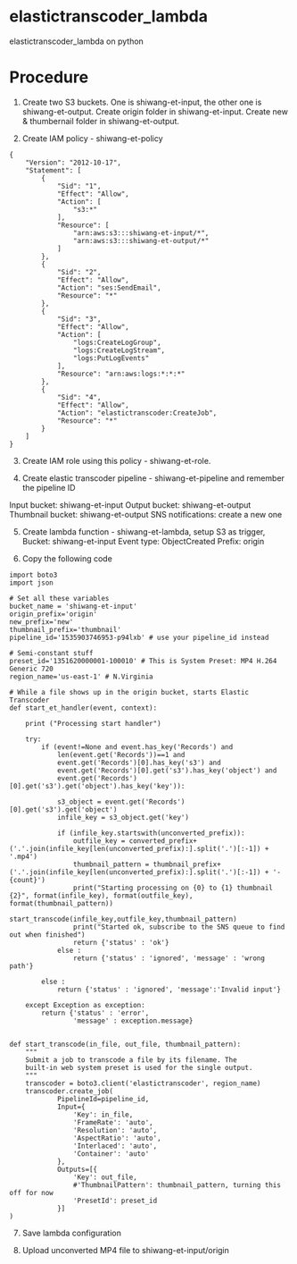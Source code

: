 # elastictranscoder_lambda
elastictranscoder_lambda on python

# Procedure

1. Create two S3 buckets. One is shiwang-et-input, the other one is shiwang-et-output. Create origin folder in shiwang-et-input. Create new & thumbernail folder in shiwang-et-output.

2. Create IAM policy - shiwang-et-policy
~~~
{
    "Version": "2012-10-17",
    "Statement": [
        {
            "Sid": "1",
            "Effect": "Allow",
            "Action": [
                "s3:*"
            ],
            "Resource": [
                "arn:aws:s3:::shiwang-et-input/*",
                "arn:aws:s3:::shiwang-et-output/*"
            ]
        },
        {
            "Sid": "2",
            "Effect": "Allow",
            "Action": "ses:SendEmail",
            "Resource": "*"
        },
        {
            "Sid": "3",
            "Effect": "Allow",
            "Action": [
                "logs:CreateLogGroup",
                "logs:CreateLogStream",
                "logs:PutLogEvents"
            ],
            "Resource": "arn:aws:logs:*:*:*"
        },
        {
            "Sid": "4",
            "Effect": "Allow",
            "Action": "elastictranscoder:CreateJob",
            "Resource": "*"
        }
    ]
}
~~~
3. Create IAM role using this policy - shiwang-et-role.

4. Create elastic transcoder pipeline - shiwang-et-pipeline and remember the pipeline ID

Input bucket: shiwang-et-input
Output bucket: shiwang-et-output
Thumbnail bucket: shiwang-et-output
SNS notifications: create a new one

5. Create lambda function - shiwang-et-lambda, setup S3 as trigger, 
Bucket: shiwang-et-input 
Event type: ObjectCreated
Prefix: origin 

6. Copy the following code
~~~
import boto3
import json

# Set all these variables 
bucket_name = 'shiwang-et-input'
origin_prefix='origin'
new_prefix='new'
thumbnail_prefix='thumbnail'
pipeline_id='1535903746953-p94lxb' # use your pipeline_id instead

# Semi-constant stuff
preset_id='1351620000001-100010' # This is System Preset: MP4 H.264 Generic 720
region_name='us-east-1' # N.Virginia 

# While a file shows up in the origin bucket, starts Elastic Transcoder
def start_et_handler(event, context):

    print ("Processing start handler")

    try:
        if (event!=None and event.has_key('Records') and
            len(event.get('Records'))==1 and
            event.get('Records')[0].has_key('s3') and
            event.get('Records')[0].get('s3').has_key('object') and
            event.get('Records')[0].get('s3').get('object').has_key('key')):

            s3_object = event.get('Records')[0].get('s3').get('object')
            infile_key = s3_object.get('key')

            if (infile_key.startswith(unconverted_prefix)):
                outfile_key = converted_prefix+('.'.join(infile_key[len(unconverted_prefix):].split('.')[:-1]) + '.mp4')
                thumbnail_pattern = thumbnail_prefix+('.'.join(infile_key[len(unconverted_prefix):].split('.')[:-1]) + '-{count}')
                print("Starting processing on {0} to {1} thumbnail {2}", format(infile_key), format(outfile_key), format(thumbnail_pattern))
                start_transcode(infile_key,outfile_key,thumbnail_pattern)
                print("Started ok, subscribe to the SNS queue to find out when finished")
                return {'status' : 'ok'}
            else :
                return {'status' : 'ignored', 'message' : 'wrong path'}

        else :
            return {'status' : 'ignored', 'message':'Invalid input'}

    except Exception as exception:
        return {'status' : 'error',
                'message' : exception.message}


def start_transcode(in_file, out_file, thumbnail_pattern):
    """
    Submit a job to transcode a file by its filename. The
    built-in web system preset is used for the single output.
    """
    transcoder = boto3.client('elastictranscoder', region_name)
    transcoder.create_job(
            PipelineId=pipeline_id,
            Input={
                'Key': in_file,
                'FrameRate': 'auto',
                'Resolution': 'auto',
                'AspectRatio': 'auto',
                'Interlaced': 'auto',
                'Container': 'auto'
            },
            Outputs=[{
                'Key': out_file,
                #'ThumbnailPattern': thumbnail_pattern, turning this off for now
                'PresetId': preset_id
            }]
)
~~~
7. Save lambda configuration

8. Upload unconverted MP4 file to shiwang-et-input/origin 





